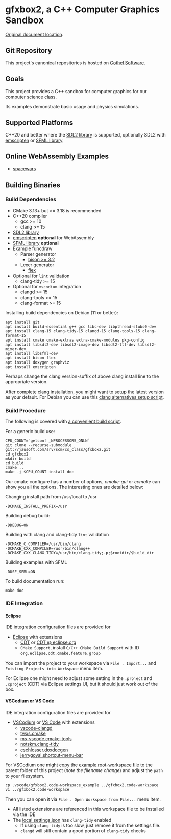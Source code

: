 # gfxbox2, a C++ Computer Graphics Sandbox

[Original document location](https://jausoft.com/cgit/cs_class/gfxbox2.git/about/).

## Git Repository
This project's canonical repositories is hosted on [Gothel Software](https://jausoft.com/cgit/cs_class/gfxbox2.git/).

## Goals
This project provides a C++ sandbox for computer graphics for our computer science class.

Its examples demonstrate basic usage and physics simulations.

## Supported Platforms
C++20 and better where the [SDL2 library](https://www.libsdl.org/) is supported, 
optionally SDL2 with [emscripten](https://emscripten.org/) or [SFML library](https://www.sfml-dev.org/).

## Online WebAssembly Examples
* [spacewars](https://jausoft.com/projects/gfxbox2/spacewars.html)

## Building Binaries

### Build Dependencies
- CMake 3.13+ but >= 3.18 is recommended
- C++20 compiler
  - gcc >= 10
  - clang >= 15
- [SDL2 library](https://www.libsdl.org/) 
- [emscripten](https://emscripten.org/) **optional** for WebAssembly
- [SFML library](https://www.sfml-dev.org/) **optional**
- Example funcdraw
    - Parser generator
        - [bison >= 3.2](https://www.gnu.org/software/bison/manual/) 
    - Lexer generator
        - [flex](https://github.com/westes/flex)
- Optional for `lint` validation
  - clang-tidy >= 15
- Optional for `vscodium` integration
  - clangd >= 15
  - clang-tools >= 15
  - clang-format >= 15


Installing build dependencies on Debian (11 or better):
~~~~~~~~~~~~~~~~~~~~~~~~~~~~~~~~~~~~~~~~~~~~~~~~~~~~~~~~~~~~~~~~~~{.sh}
apt install git
apt install build-essential g++ gcc libc-dev libpthread-stubs0-dev 
apt install clang-15 clang-tidy-15 clangd-15 clang-tools-15 clang-format-15
apt install cmake cmake-extras extra-cmake-modules pkg-config
apt install libsdl2-dev libsdl2-image-dev libsdl2-ttf-dev libsdl2-mixer-dev
apt install libsfml-dev
apt install bison flex
apt install doxygen graphviz
apt install emscripten
~~~~~~~~~~~~~~~~~~~~~~~~~~~~~~~~~~~~~~~~~~~~~~~~~~~~~~~~~~~~~~~~~~

Perhaps change the clang version-suffix of above clang install line to the appropriate version.

After complete clang installation, you might want to setup the latest version as your default.
For Debian you can use this [clang alternatives setup script](https://jausoft.com/cgit/cs_class/gfxbox2.git/tree/scripts/setup_clang_alternatives.sh).

### Build Procedure
The following is covered with [a convenient build script](https://jausoft.com/cgit/cs_class/gfxbox2.git/tree/scripts/build.sh).

For a generic build use:
~~~~~~~~~~~~~~~~~~~~~~~~~~~~~~~~~~~~~~~~~~~~~~~~~~~~~~~~~~~~~{.sh}
CPU_COUNT=`getconf _NPROCESSORS_ONLN`
git clone --recurse-submodule git://jausoft.com/srv/scm/cs_class/gfxbox2.git
cd gfxbox2
mkdir build
cd build
cmake ..
make -j $CPU_COUNT install doc
~~~~~~~~~~~~~~~~~~~~~~~~~~~~~~~~~~~~~~~~~~~~~~~~~~~~~~~~~~~~~

Our cmake configure has a number of options, *cmake-gui* or *ccmake* can show
you all the options. The interesting ones are detailed below:

Changing install path from /usr/local to /usr
~~~~~~~~~~~~~
-DCMAKE_INSTALL_PREFIX=/usr
~~~~~~~~~~~~~

Building debug build:
~~~~~~~~~~~~~
-DDEBUG=ON
~~~~~~~~~~~~~

Building with clang and clang-tidy `lint` validation
~~~~~~~~~~~~~
-DCMAKE_C_COMPILER=/usr/bin/clang 
-DCMAKE_CXX_COMPILER=/usr/bin/clang++ 
-DCMAKE_CXX_CLANG_TIDY=/usr/bin/clang-tidy;-p;$rootdir/$build_dir
~~~~~~~~~~~~~

Building examples with SFML
~~~~~~~~~~~~~
-DUSE_SFML=ON
~~~~~~~~~~~~~

To build documentation run: 
~~~~~~~~~~~~~
make doc
~~~~~~~~~~~~~

### IDE Integration

#### Eclipse 
IDE integration configuration files are provided for 
- [Eclipse](https://download.eclipse.org/eclipse/downloads/) with extensions
  - [CDT](https://github.com/eclipse-cdt/) or [CDT @ eclipse.org](https://projects.eclipse.org/projects/tools.cdt)
  - `CMake Support`, install `C/C++ CMake Build Support` with ID `org.eclipse.cdt.cmake.feature.group`

You can import the project to your workspace via `File . Import...` and `Existing Projects into Workspace` menu item.

For Eclipse one might need to adjust some setting in the `.project` and `.cproject` (CDT) 
via Eclipse settings UI, but it should just work out of the box.

#### VSCodium or VS Code

IDE integration configuration files are provided for 
- [VSCodium](https://vscodium.com/) or [VS Code](https://code.visualstudio.com/) with extensions
  - [vscode-clangd](https://github.com/clangd/vscode-clangd)
  - [twxs.cmake](https://github.com/twxs/vs.language.cmake)
  - [ms-vscode.cmake-tools](https://github.com/microsoft/vscode-cmake-tools)
  - [notskm.clang-tidy](https://github.com/notskm/vscode-clang-tidy)
  - [cschlosser.doxdocgen](https://github.com/cschlosser/doxdocgen)
  - [jerrygoyal.shortcut-menu-bar](https://github.com/GorvGoyl/Shortcut-Menu-Bar-VSCode-Extension)

For VSCodium one might copy the [example root-workspace file](https://jausoft.com/cgit/cs_class/gfxbox2.git/tree/.vscode/gfxbox2.code-workspace_example)
to the parent folder of this project (*note the filename change*) and adjust the `path` to your filesystem.
~~~~~~~~~~~~~
cp .vscode/gfxbox2.code-workspace_example ../gfxbox2.code-workspace
vi ../gfxbox2.code-workspace
~~~~~~~~~~~~~
Then you can open it via `File . Open Workspace from File...` menu item.
- All listed extensions are referenced in this workspace file to be installed via the IDE
- The [local settings.json](.vscode/settings.json) has `clang-tidy` enabled
  - If using `clang-tidy` is too slow, just remove it from the settings file.
  - `clangd` will still contain a good portion of `clang-tidy` checks

